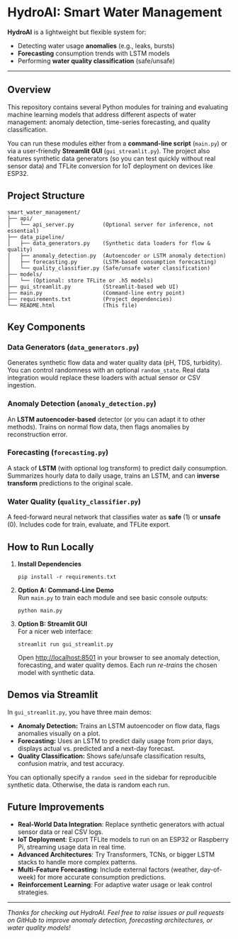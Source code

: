 


<h1>HydroAI: Smart Water Management</h1>

<p>
  <strong>HydroAI</strong> is a lightweight but flexible system for:
</p>
<ul>
  <li>Detecting water usage <strong>anomalies</strong> (e.g., leaks, bursts)</li>
  <li><strong>Forecasting</strong> consumption trends with LSTM models</li>
  <li>Performing <strong>water quality classification</strong> (safe/unsafe)</li>
</ul>

<hr>

<h2 id="overview">Overview</h2>
<p>
  This repository contains several Python modules for training and evaluating 
  machine learning models that address different aspects of water management:
  anomaly detection, time-series forecasting, and quality classification.
</p>
<p>
  You can run these modules either from a <strong>command-line script</strong> 
  (<code>main.py</code>) or via a user-friendly <strong>Streamlit GUI</strong> 
  (<code>gui_streamlit.py</code>). The project also features synthetic data generators 
  (so you can test quickly without real sensor data) and TFLite conversion for IoT 
  deployment on devices like ESP32.
</p>

<h2 id="project-structure">Project Structure</h2>
<pre><code>smart_water_management/
├── api/
│   └── api_server.py         (Optional server for inference, not essential)
├── data_pipeline/
│   ├── data_generators.py    (Synthetic data loaders for flow & quality)
│   ├── anomaly_detection.py  (Autoencoder or LSTM anomaly detection)
│   ├── forecasting.py        (LSTM-based consumption forecasting)
│   └── quality_classifier.py (Safe/unsafe water classification)
├── models/
│   └── (Optional: store TFLite or .h5 models)
├── gui_streamlit.py          (Streamlit-based web UI)
├── main.py                   (Command-line entry point)
├── requirements.txt          (Project dependencies)
└── README.html               (This file)
</code></pre>

<h2 id="key-components">Key Components</h2>

<h3>Data Generators (<code>data_generators.py</code>)</h3>
<p>
  Generates synthetic flow data and water quality data (pH, TDS, turbidity). You can 
  control randomness with an optional <code>random_state</code>. 
  Real data integration would replace these loaders with actual sensor or CSV ingestion.
</p>

<h3>Anomaly Detection (<code>anomaly_detection.py</code>)</h3>
<p>
  An <strong>LSTM autoencoder-based</strong> detector (or you can adapt it to 
  other methods). Trains on normal flow data, then flags anomalies by 
  reconstruction error.
</p>

<h3>Forecasting (<code>forecasting.py</code>)</h3>
<p>
  A stack of <strong>LSTM</strong> (with optional log transform) to predict 
  daily consumption. Summarizes hourly data to daily usage, trains an LSTM, 
  and can <strong>inverse transform</strong> predictions to the original scale.
</p>

<h3>Water Quality (<code>quality_classifier.py</code>)</h3>
<p>
  A feed-forward neural network that classifies water as 
  <strong>safe</strong> (1) or <strong>unsafe</strong> (0). Includes code for 
  train, evaluate, and TFLite export.
</p>

<h2 id="how-to-run-locally">How to Run Locally</h2>

<ol>
  <li><strong>Install Dependencies</strong>
    <pre><code>pip install -r requirements.txt</code></pre>
  </li>
  <li><strong>Option A: Command-Line Demo</strong><br>
    Run <code>main.py</code> to train each module and see basic console outputs:
    <pre><code>python main.py</code></pre>
  </li>
  <li><strong>Option B: Streamlit GUI</strong><br>
    For a nicer web interface:
    <pre><code>streamlit run gui_streamlit.py</code></pre>
    Open <a href="http://localhost:8501">http://localhost:8501</a> in your browser 
    to see anomaly detection, forecasting, and water quality demos. 
    Each run <em>re-trains</em> the chosen model with synthetic data.
  </li>
</ol>

<h2 id="demos">Demos via Streamlit</h2>
<p>
  In <code>gui_streamlit.py</code>, you have three main demos:
</p>
<ul>
  <li>
    <strong>Anomaly Detection:</strong> 
    Trains an LSTM autoencoder on flow data, flags anomalies visually on a plot.
  </li>
  <li>
    <strong>Forecasting:</strong> 
    Uses an LSTM to predict daily usage from prior days, 
    displays actual vs. predicted and a next-day forecast.
  </li>
  <li>
    <strong>Quality Classification:</strong> 
    Shows safe/unsafe classification results, confusion matrix, and test accuracy.
  </li>
</ul>
<p>
  You can optionally specify a <code>random seed</code> in the sidebar 
  for reproducible synthetic data. Otherwise, the data is random each run.
</p>

<h2 id="future-improvements">Future Improvements</h2>
<ul>
  <li><strong>Real-World Data Integration</strong>: Replace synthetic generators with actual sensor data or real CSV logs.</li>
  <li><strong>IoT Deployment</strong>: Export TFLite models to run on an ESP32 or Raspberry Pi, streaming usage data in real time.</li>
  <li><strong>Advanced Architectures</strong>: Try Transformers, TCNs, or bigger LSTM stacks to handle more complex patterns.</li>
  <li><strong>Multi-Feature Forecasting</strong>: Include external factors (weather, day-of-week) for more accurate consumption predictions.</li>
  <li><strong>Reinforcement Learning</strong>: For adaptive water usage or leak control strategies.</li>
</ul>

<hr>
<p>
  <em>Thanks for checking out HydroAI. Feel free to raise issues or pull requests 
  on GitHub to improve anomaly detection, forecasting architectures, or water 
  quality models!</em>
</p>

</body>
</html>

